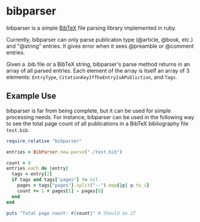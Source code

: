 # bibparser
bibparser is a simple [BibTeX](http://www.bibtex.org) file parsing library implemented in ruby. 

Currently, bibparser can only parse publicaton type (@article, @book, etc.) and "@string" entries. It gives error when it sees @preamble or @comment entries. 

Given a .bib file or a BibTeX string, bibparser's parse method returns in an array of all parsed entries. Each element of the array is itself an array of 3 elements: `EntryType`, `CitationKeyIfTheEntryIsAPubliction`, and `Tags`. 

## Example Use

bibparser is far from being complete, but it can be used for simple processing needs. For instance, bibparser can be used in the following way to see the total page count of all publications in a BibTeX bibliography file `test.bib`. 

``` ruby
require_relative "bibparser"

entries = BibParser.new.parse("./test.bib")

count = 0
entries.each do |entry|
  tags = entry[2]
  if tags and tags["pages"] != nil
    pages = tags["pages"].split("--").map{|p| p.to_i}
    count += 1 + pages[1] - pages[0]
  end
end

puts "Total page count: #{count}" # Should be 27
```
